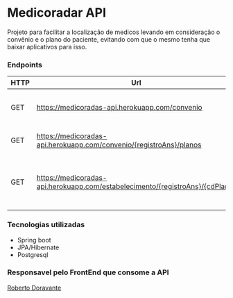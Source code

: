 # Medicoradar API

Projeto para facilitar a localização de medicos levando em consideração o convênio e o plano do paciente, evitando com que o mesmo tenha que baixar aplicativos para isso.


### Endpoints

|HTTP| Url                            | Descricao                             |
|----|-----------------------------------------------| --------------------------------------|
|GET | https://medicoradas-api.herokuapp.com/convenio| Retorna os convênios presentes na base|
|GET | https://medicoradas-api.herokuapp.com/convenio/{registroAns}/planos| Retorna os planos do convênio|
|GET |https://medicoradas-api.herokuapp.com/estabelecimento/{registroAns}/{cdPlano} |  Retorna os estabelecimentos levando em consideração o plano e o convenio|


### Tecnologias utilizadas
- Spring boot
- JPA/Hibernate
- Postgresql


### Responsavel pelo FrontEnd que consome a API
[Roberto Doravante](https://github.com/doravantebeto)
